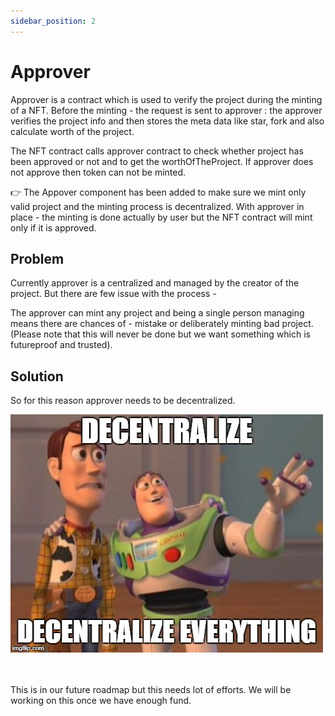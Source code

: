 ```yaml
---
sidebar_position: 2
---
```


# Approver 

Approver is a contract which is used to verify the project during the minting of a NFT. Before the minting - the request is sent to approver : the approver verifies the project info and then stores the meta data like star, fork and also calculate worth of the project.

The NFT contract calls approver contract to check whether project has been approved or not and to get the worthOfTheProject. If approver does not approve then token can not be minted.

👉 The Appover component has been added to make sure we mint only valid project and the minting process is decentralized. With approver in place - the minting is done actually by user but the NFT contract will mint only if it is approved.

## Problem

Currently approver is a centralized and managed by the creator of the project. But there are few issue with the process -

The approver can mint any project and being a single person managing means there are chances of - mistake or deliberately minting bad project. (Please note that this will never be done but we want something which is futureproof and trusted).

## Solution

So for this reason approver needs to be decentralized.
<br/>

<img src="/img/decentralize_meme.jpg" />

<br/><br/>
This is in our future roadmap but this needs lot of efforts. We will be working on this once we have enough fund.

